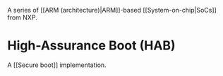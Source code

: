 A series of [[ARM (architecture)|ARM]]-based [[System-on-chip|SoCs]] from NXP.

# High-Assurance Boot (HAB)
A [[Secure boot]] implementation.